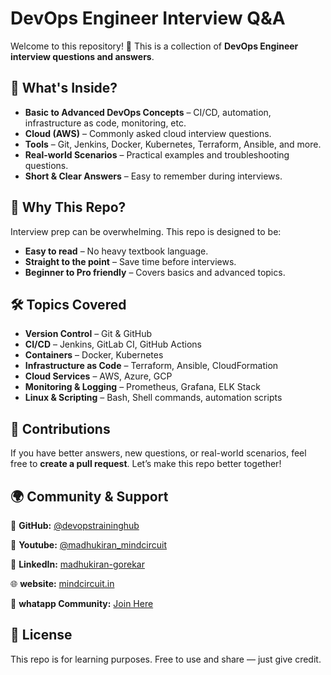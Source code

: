 # DevOps Engineer Interview Q&A

Welcome to this repository! 🚀
This is a collection of **DevOps Engineer interview questions and answers**.

## 📌 What's Inside?

* **Basic to Advanced DevOps Concepts** – CI/CD, automation, infrastructure as code, monitoring, etc.
* **Cloud (AWS)** – Commonly asked cloud interview questions.
* **Tools** – Git, Jenkins, Docker, Kubernetes, Terraform, Ansible, and more.
* **Real-world Scenarios** – Practical examples and troubleshooting questions.
* **Short & Clear Answers** – Easy to remember during interviews.

## 🎯 Why This Repo?

Interview prep can be overwhelming.
This repo is designed to be:

* **Easy to read** – No heavy textbook language.
* **Straight to the point** – Save time before interviews.
* **Beginner to Pro friendly** – Covers basics and advanced topics.


## 🛠 Topics Covered

* **Version Control** – Git & GitHub
* **CI/CD** – Jenkins, GitLab CI, GitHub Actions
* **Containers** – Docker, Kubernetes
* **Infrastructure as Code** – Terraform, Ansible, CloudFormation
* **Cloud Services** – AWS, Azure, GCP
* **Monitoring & Logging** – Prometheus, Grafana, ELK Stack
* **Linux & Scripting** – Bash, Shell commands, automation scripts

## 🤝 Contributions

If you have better answers, new questions, or real-world scenarios, feel free to **create a pull request**.
Let’s make this repo better together! 

## **🌍 Community & Support**  

🔗 **GitHub:** [@devopstraininghub](https://github.com/devopstraininghub)  

📝 **Youtube:** [@madhukiran_mindcircuit](http://www.youtube.com/@madhukiran_mindcircuit)  

💼 **LinkedIn:** [madhukiran-gorekar](http://www.linkedin.com/in/madhukiran-gorekar) 

🌐 **website:** [mindcircuit.in](https://mindcircuit.in/) 

💬 **whatapp Community:** [Join Here](https://chat.whatsapp.com/IIn9SThrmdHEJ8KjUmPuWD)  

## 📜 License

This repo is for learning purposes.
Free to use and share — just give credit.
